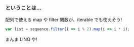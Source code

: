 ### ということは...

配列で使える map や filter 関数が、iterable でも使えそう! <!-- .element: class="fragment" data-fragment-index="1" -->

```javascript
var list = sequence.filter(i => i % 2).map(i => i * i);
```
<!-- .element: class="fragment" data-fragment-index="2" -->

まんま LINQ や! <!-- .element: class="fragment" data-fragment-index="3" -->
